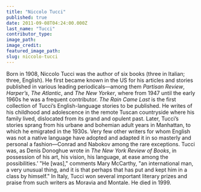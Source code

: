 ```yaml
---
title: "Niccolo Tucci"
published: true
date: 2011-09-08T04:24:00.000Z
last_name: "Tucci"
contributor_type:
image_path:
image_credit:
featured_image_path:
slug: niccolo-tucci
---
```


Born in 1908, Niccolo Tucci was the author of six books (three in Italian; three, English). He first became known in the US for his articles and stories published in various leading periodicals—among them _Partisan Review_, _Harper’s_, _The Atlantic_, and _The New Yorker_, where from 1947 until the early 1960s he was a frequent contributor. _The Rain Came Last_ is the first collection of Tucci’s English-language stories to be published. He writes of his childhood and adolescence in the remote Tuscan countryside where his family lived, dislocated from its grand and opulent past. Later, Tucci’s stories sprang from his urbane and bohemian adult years in Manhattan, to which he emigrated in the 1930s. Very few other writers for whom English was not a native language have adopted and adapted it in so masterly and personal a fashion—Conrad and Nabokov among the rare exceptions. Tucci was, as Denis Donoghue wrote in _The New York Review of Books_, in possession of his art, his vision, his language, at ease among the possibilities.’ "He [was]," comments Mary McCarthy, "an international man, a very unusual thing, and it is that perhaps that has put and kept him in a class by himself." In Italy, Tucci won several important literary prizes and praise from such writers as Moravia and Montale. He died in 1999.

